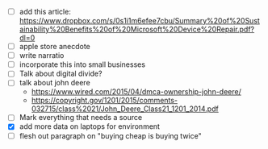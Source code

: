 - [ ] add this article: https://www.dropbox.com/s/0s1i1m6efee7cbu/Summary%20of%20Sustainability%20Benefits%20of%20Microsoft%20Device%20Repair.pdf?dl=0
- [ ] apple store anecdote
- [ ] write narratio
- [ ] incorporate this into small businesses
- [ ] Talk about digital divide?
- [ ] talk about john deere
  - https://www.wired.com/2015/04/dmca-ownership-john-deere/
  - https://copyright.gov/1201/2015/comments-032715/class%2021/John_Deere_Class21_1201_2014.pdf
- [ ] Mark everything that needs a source
- [x] add more data on laptops for environment
- [ ] flesh out paragraph on "buying cheap is buying twice"
